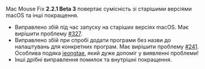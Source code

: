 Mac Mouse Fix __2.2.1 Beta 3__ повертає сумісність зі старішими версіями macOS та інші покращення.

- Виправлено збій під час запуску на старіших версіях macOS. Має вирішити проблему [#327](https://github.com/noah-nuebling/mac-mouse-fix/issues/327).
- Виправлено збій при спробі додати програми без назви до налаштувань для конкретних програм. Має вирішити проблему [#241](https://github.com/noah-nuebling/mac-mouse-fix/issues/241). Особлива подяка [jeongtae](https://github.com/jeongtae), який дуже допоміг у виявленні проблеми!
- Інші дрібні виправлення помилок та внутрішні покращення.